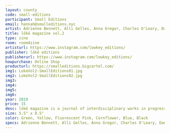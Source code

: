 ```yaml
---
layout: county 
code: small-editions
participant: Small Editions
email: hannah@smalleditions.nyc
artist: Adrienne Bennett, Alli Gelles, Anna Gregor, Charles O'Leary, Dane Mainella, Emmet Elliott, Helen Galioto, Hiram Trejo, Jordan Delzell, Kaiyu Huang, Lily Hyde, Matias Botero, Morgan Hayes, Ren Schwarz, Sahar Sephadari, Sam Margevicius, Summer Krounbi
title: lōkē magazine vol.2 
type: zine
room: room4zine
artisturl: https://www.instagram.com/lowkey_editions/
publisher: lōkē editions
publisherurl: https://www.instagram.com/lowkey_editions/
howpurchase: Online Shop
producturl: https://smalleditions.bigcartel.com/
img1: LokeVol2-SmallEditions01.jpg
img2: LokeVol2-SmallEditions02.jpg
img3: 
img4: 
img5: 
img6: 
year: 2019
price: 15
desc: lōkē magazine is a journal of interdisciplinary works in progress across art and design. for the second issue, focus was turned towards progress/process, towards the work behind a work. 
size: 5.5" x 8.5"
color: Green, Yellow, Fluorescent Pink, Cornflower, Blue, Black
specs: Adrienne Bennett, Alli Gelles, Anna Gregor, Charles O'Leary, Dane Mainella, Emmet Elliott, Helen Galioto, Hiram Trejo, Jordan Delzell, Kaiyu Huang, Lily Hyde, Matias Botero, Morgan Hayes, Ren Schwarz, Sahar Sephadari, Sam Margevicius, Summer Krounbi
---
```

